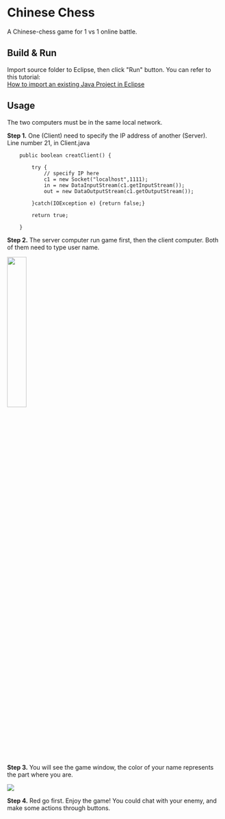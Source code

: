 # Chinese Chess
A Chinese-chess game for 1 vs 1 online battle.
## Build & Run
Import source folder to Eclipse, then click "Run" button.   You can refer to this tutorial:  
[How to import an existing Java Project in Eclipse](https://www.youtube.com/watch?v=REViWzhUfag)
## Usage
The two computers must be in the same local network.

**Step 1.** One (Client) need to specify the IP address of another (Server).  
Line number 21, in Client.java  
```
	public boolean creatClient() {
		
		try {
			// specify IP here
			c1 = new Socket("localhost",1111);
			in = new DataInputStream(c1.getInputStream());
			out = new DataOutputStream(c1.getOutputStream());
	
		}catch(IOException e) {return false;}
		
		return true;
		
	}
```
**Step 2.** The server computer run game first, then the client computer. Both of them need to type user name.

<img src="https://i.imgur.com/8txBXNy.png" width="30%">


**Step 3.** You will see the game window, the color of your name represents the part where you are.

![](https://i.imgur.com/Epd2I0a.png)

**Step 4.** Red go first. Enjoy the game! You could chat with your enemy, and make some actions through buttons.